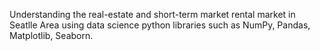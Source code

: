 Understanding the real-estate and short-term market rental market in Seatlle Area using data science python libraries such as NumPy, Pandas, Matplotlib, Seaborn.

